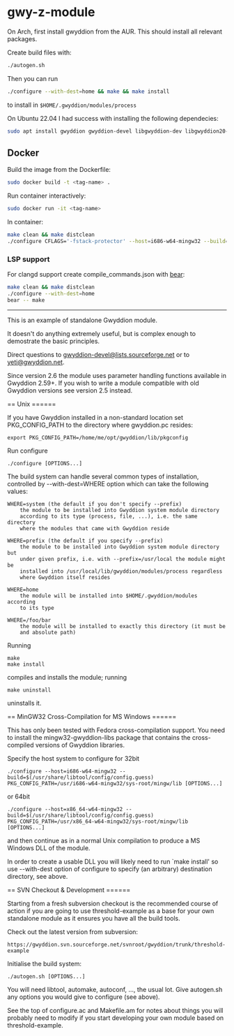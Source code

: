 # gwy-z-module

On Arch, first install gwyddion from the AUR.
This should install all relevant packages.

Create build files with:
```bash
./autogen.sh
```

Then you can run
```bash
./configure --with-dest=home && make && make install
```
to install in `$HOME/.gwyddion/modules/process`



On Ubuntu 22.04 I had success with installing the following dependecies:
```bash
sudo apt install gwyddion gwyddion-devel libgwyddion-dev libgwyddion20-dev gtk+2.0 libgtk2.0-dev fftw3-dev libgtkglext1-dev
```

## Docker

Build the image from the Dockerfile:
```bash
sudo docker build -t <tag-name> .
```

Run container interactively:
```bash
sudo docker run -it <tag-name>
```

In container:
```bash
make clean && make distclean
./configure CFLAGS='-fstack-protector' --host=i686-w64-mingw32 --build=$(/usr/share/libtool/config/config.guess) PKG_CONFIG_PATH=/usr/i686-w64-mingw32/sys-root/mingw/lib --with-dest="/gwy-z-module/dist"
```

### LSP support

For clangd support create compile_commands.json with [bear]:

```bash
make clean && make distclean
./configure --with-dest=home
bear -- make
```

[bear]: https://github.com/rizsotto/Bear


---

This is an example of standalone Gwyddion module.

It doesn't do anything extremely useful, but is complex enough to demostrate
the basic principles.

Direct questions to gwyddion-devel@lists.sourceforge.net or to
yeti@gwyddion.net.

Since version 2.6 the module uses parameter handling functions available in
Gwyddion 2.59+.  If you wish to write a module compatible with old Gwyddion
versions see version 2.5 instead.


== Unix ======

If you have Gwyddion installed in a non-standard location set PKG_CONFIG_PATH
to the directory where gwyddion.pc resides:

    export PKG_CONFIG_PATH=/home/me/opt/gwyddion/lib/pkgconfig

Run configure

    ./configure [OPTIONS...]

The build system can handle several common types of installation, controlled
by --with-dest=WHERE option which can take the following values:

    WHERE=system (the default if you don't specify --prefix)
        the module to be installed into Gwyddion system module directory
        according to its type (process, file, ...), i.e. the same directory
        where the modules that came with Gwyddion reside

    WHERE=prefix (the default if you specify --prefix)
        the module to be installed into Gwyddion system module directory but
        under given prefix, i.e. with --prefix=/usr/local the module might be
        installed into /usr/local/lib/gwyddion/modules/process regardless
        where Gwyddion itself resides

    WHERE=home
        the module will be installed into $HOME/.gwyddion/modules according
        to its type

    WHERE=/foo/bar
        the module will be installed to exactly this directory (it must be
        and absolute path)

Running

    make
    make install

compiles and installs the module; running

    make uninstall

uninstalls it.


== MinGW32 Cross-Compilation for MS Windows ======

This has only been tested with Fedora cross-compilation support. You need to
install the mingw32-gwyddion-libs package that contains the cross-compiled
versions of Gwyddion libraries.

Specify the host system to configure for 32bit

    ./configure --host=i686-w64-mingw32 --build=$(/usr/share/libtool/config/config.guess) PKG_CONFIG_PATH=/usr/i686-w64-mingw32/sys-root/mingw/lib [OPTIONS...]

or 64bit

    ./configure --host=x86_64-w64-mingw32 --build=$(/usr/share/libtool/config/config.guess) PKG_CONFIG_PATH=/usr/x86_64-w64-mingw32/sys-root/mingw/lib [OPTIONS...]

and then continue as in a normal Unix compilation to produce a MS Windows
DLL of the module.

In order to create a usable DLL you will likely need to run `make install'
so use --with-dest option of configure to specify (an arbitrary) destination
directory, see above.


== SVN Checkout & Development ======

Starting from a fresh subversion checkout is the recommended course of action
if you are going to use threshold-example as a base for your own standalone
module as it ensures you have all the build tools.

Check out the latest version from subversion:

    https://gwyddion.svn.sourceforge.net/svnroot/gwyddion/trunk/threshold-example

Initialise the build system:

    ./autogen.sh [OPTIONS...]

You will need libtool, automake, autoconf, ..., the usual lot.  Give
autogen.sh any options you would give to configure (see above).

See the top of configure.ac and Makefile.am for notes about things you will
probably need to modify if you start developing your own module based on
threshold-example.



